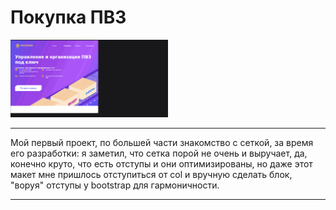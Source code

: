 # Покупка ПВЗ <a name="title"></a>

 <img width="50%" height="40%"  src="https://github.com/Hiagar11/Bootstrap/blob/First_project/BootstrapPVZ.gif"> 
 
 ____
 
 Мой первый проект, по большей части знакомство с сеткой, за время его разработки: я заметил,  что сетка порой не очень и выручает, да, конечно круто,  что есть отступы и они оптимизированы, но даже этот макет мне пришлось отступиться от col и вручную сделать блок, "воруя" отступы у bootstrap для гармоничности.
 
 
____






